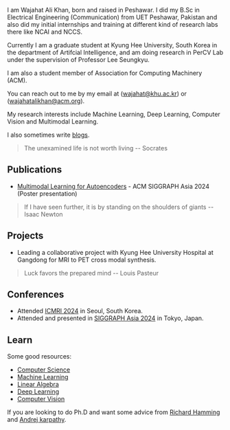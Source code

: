 I am Wajahat Ali Khan, born and raised in Peshawar. I did my B.Sc in Electrical Engineering (Communication) from UET Peshawar, Pakistan and also did my initial internships and training at different kind of research labs there like NCAI and NCCS. 

Currently I am a graduate student at Kyung Hee University, South Korea in the department of Artifcial Intelligence, and am doing research in PerCV Lab under the supervision of Professor Lee Seungkyu.

I am also a student member of Association for Computing Machinery (ACM).

You can reach out to me by my email at (wajahat@khu.ac.kr) or (wajahatalikhan@acm.org).

My research interests include Machine Learning, Deep Learning, Computer Vision and Multimodal Learning.

I also sometimes write [blogs](https://wajahat-alikhan.github.io/blog/).

> The unexamined life is not worth living -- Socrates







## Publications
* [Multimodal Learning for Autoencoders](https://dl.acm.org/doi/10.1145/3681756.3697974) - ACM SIGGRAPH Asia 2024 (Poster presentation)


> If I have seen further, it is by standing on the shoulders of giants -- Isaac Newton




## Projects
* Leading a collaborative project with Kyung Hee University Hospital at Gangdong for MRI to PET cross modal synthesis.

> Luck favors the prepared mind -- Louis Pasteur

## Conferences
* Attended [ICMRI 2024](https://www.linkedin.com/posts/wajahat-alikhan_attendance-certificate-icmri-2024-activity-7261981808290914305-cKNh?utm_source=share&utm_medium=member_desktop) in Seoul, South Korea.
* Attended and presented in [SIGGRAPH Asia 2024](https://www.linkedin.com/feed/update/urn:li:activity:7279899545914810368/) in Tokyo, Japan.






## Learn
Some good resources:
- [Computer Science](https://cs50.harvard.edu/x/2024/)
- [Machine Learning](https://www.coursera.org/specializations/machine-learning-introduction?utm_source=gg&utm_medium=sem&utm_campaign=b2c_apac_machine-learning-introduction_stanford-deeplearning.ai_ftcof_specializations_arte_mar-24_dr_geo-set-1-multi_sem_rsa_gads_lg-all&utm_content=b2c&campaignid=21120637622&adgroupid=158026601657&device=c&keyword=best%20machine%20learning%20coursera&matchtype=p&network=g&devicemodel=&adpostion=&creativeid=698160336215&hide_mobile_promo&gad_source=1&gclid=Cj0KCQjw-5y1BhC-ARIsAAM_oKm638e9ygT1FqLu9oQJUw9xJJFo6esdyKyx1iH-tHNJlgXmna2sSQgaAqQ6EALw_wcB)
- [Linear Algebra](https://ocw.mit.edu/courses/18-06-linear-algebra-spring-2010/video_galleries/video-lectures/)
- [Deep Learning](https://course.fast.ai/)
- [Computer Vision](https://www.youtube.com/watch?v=NfnWJUyUJYU&list=PLkt2uSq6rBVctENoVBg1TpCC7OQi31AlC)



If you are looking to do Ph.D and want some advice from [Richard Hamming](https://www.cs.virginia.edu/~robins/YouAndYourResearch.html) and [Andrej karpathy](https://karpathy.github.io/2016/09/07/phd/).










